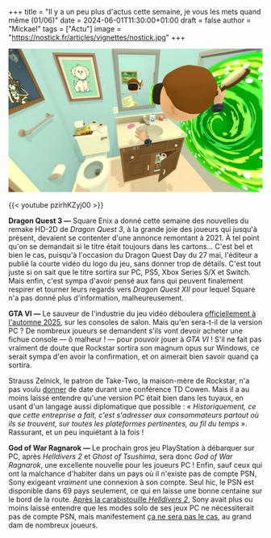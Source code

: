 +++
title = "Il y a un peu plus d'actus cette semaine, je vous les mets quand même (01/06)"
date = 2024-06-01T11:30:00+01:00
draft = false
author = "Mickael"
tags = ["Actu"]
image = "https://nostick.fr/articles/vignettes/nostick.jpg"
+++

![Texte Alternative](rickmorty.jpeg "Légende de l’image")

{{< youtube pzirhKZyj00 >}} 

**Dragon Quest 3 —** Square Enix a donné cette semaine des nouvelles du remake HD-2D de *Dragon Quest 3*, à la grande joie des joueurs qui jusqu'à présent, devaient se contenter d'une annonce remontant à 2021. À tel point qu'on se demandait si le titre était toujours dans les cartons… C'est bel et bien le cas, puisqu'à l'occasion du Dragon Quest Day du 27 mai, l'éditeur a publié la courte vidéo du logo du jeu, sans donner trop de détails. C'est tout juste si on sait que le titre sortira sur PC, PS5, Xbox Series S/X et Switch. Mais enfin, c'est sympa d'avoir pensé aux fans qui peuvent finalement respirer et tourner leurs regards vers *Dragon Quest XII* pour lequel Square n'a pas donné plus d'information, malheureusement.

**GTA VI —** Le sauveur de l'industrie du jeu vidéo déboulera [officiellement à l'automne 2025](https://nostick.fr/articles/2024/mai/1605-gta-vi-cest-pour-lautomne-2025/), sur les consoles de salon. Mais qu'en sera-t-il de la version PC ? De nombreux joueurs se demandent s'ils vont devoir acheter une fichue console — ô malheur ! — pour pouvoir jouer à *GTA VI* ! S'il ne fait pas vraiment de doute que Rockstar sortira son magnum opus sur Windows, ce serait sympa d'en avoir la confirmation, et on aimerait bien savoir quand ça sortira.

Strauss Zelnick, le patron de Take-Two, la maison-mère de Rockstar, n'a pas voulu [donner](https://www.videogameschronicle.com/news/take-two-discusses-decision-not-to-announce-grand-theft-auto-6-for-pc/) de date durant une conférence TD Cowen. Mais il a au moins laissé entendre qu'une version PC était bien dans les tuyaux, en usant d'un langage aussi diplomatique que possible : « *Historiquement, ce que cette entreprise a fait, c'est s'adresser aux consommateurs partout où ils se trouvent, sur toutes les plateformes pertinentes, au fil du temps* ». Rassurant, et un peu inquiétant à la fois !

**God of War Ragnarok —** Le prochain gros jeu PlayStation à débarquer sur PC, après *Helldivers 2* et *Ghost of Tsushima*, sera donc *God of War Ragnarok*, une excellente nouvelle pour les joueurs PC ! Enfin, sauf ceux qui ont la malchance d'habiter dans un pays où il n'existe pas de compte PSN, Sony exigeant *vraiment* une connexion à son compte. Seul hic, le PSN est disponible dans 69 pays seulement, ce qui en laisse une bonne centaine sur le bord de la route. [Après la carabistouille *Helldivers 2*](https://nostick.fr/articles/2024/mai/0505-sony-fait-plonger-helldivers-2-en-enfer/), Sony avait plus ou moins laissé entendre que les modes solo de ses jeux PC ne nécessiterait pas de compte PSN, mais manifestement [ça ne sera pas le cas](https://x.com/thexpaw/status/1796433659370848555), au grand dam de nombreux joueurs.